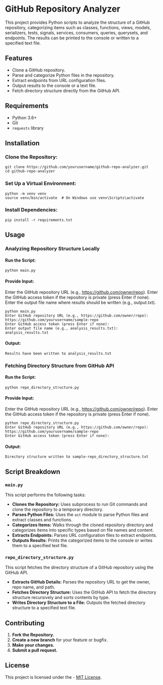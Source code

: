 # GitHub Repository Analyzer

This project provides Python scripts to analyze the structure of a GitHub repository, categorizing items such as classes, functions, views, models, serializers, tests, signals, services, consumers, queries, querysets, and endpoints. The results can be printed to the console or written to a specified text file.

## Features
- Clone a GitHub repository.
- Parse and categorize Python files in the repository.
- Extract endpoints from URL configuration files.
- Output results to the console or a text file.
- Fetch directory structure directly from the GitHub API.

## Requirements
- Python 3.6+
- Git
- `requests` library

## Installation

### Clone the Repository:

```
git clone https://github.com/yourusername/github-repo-analyzer.git
cd github-repo-analyzer
```

### Set Up a Virtual Environment:

```
python -m venv venv
source venv/bin/activate  # On Windows use venv\Scripts\activate
```

### Install Dependencies:

```
pip install -r requirements.txt
```

## Usage
### Analyzing Repository Structure Locally

#### Run the Script:

```
python main.py
```

#### Provide Input:
Enter the GitHub repository URL (e.g., https://github.com/owner/repo).
Enter the GitHub access token if the repository is private (press Enter if none).
Enter the output file name where results should be written (e.g., output.txt).

```
python main.py
Enter GitHub repository URL (e.g., https://github.com/owner/repo): https://github.com/yourusername/sample-repo
Enter GitHub access token (press Enter if none):
Enter output file name (e.g., analysis_results.txt): analysis_results.txt
```

#### Output:

```
Results have been written to analysis_results.txt
```

### Fetching Directory Structure from GitHub API

#### Run the Script:

```
python repo_directory_structure.py
```

#### Provide Input:
Enter the GitHub repository URL (e.g., https://github.com/owner/repo).
Enter the GitHub access token if the repository is private (press Enter if none).

```
python repo_directory_structure.py
Enter GitHub repository URL (e.g., https://github.com/owner/repo): https://github.com/yourusername/sample-repo
Enter GitHub access token (press Enter if none):
```

#### Output:

```
Directory structure written to sample-repo_directory_structure.txt
```

## Script Breakdown

### `main.py`

This script performs the following tasks:

- **Clones the Repository:** Uses subprocess to run Git commands and clone the repository to a temporary directory.
- **Parses Python Files:** Uses the `ast` module to parse Python files and extract classes and functions.
- **Categorizes Items:** Walks through the cloned repository directory and categorizes items into specific types based on file names and content.
- **Extracts Endpoints:** Parses URL configuration files to extract endpoints.
- **Outputs Results:** Prints the categorized items to the console or writes them to a specified text file.

### `repo_directory_structure.py`

This script fetches the directory structure of a GitHub repository using the GitHub API.

- **Extracts GitHub Details:** Parses the repository URL to get the owner, repo name, and path.
- **Fetches Directory Structure:** Uses the GitHub API to fetch the directory structure recursively and sorts contents by type.
- **Writes Directory Structure to a File:** Outputs the fetched directory structure to a specified text file.

## Contributing

1. **Fork the Repository.**
2. **Create a new branch** for your feature or bugfix.
3. **Make your changes.**
4. **Submit a pull request.**

## License

This project is licensed under the - [MIT License](LICENSE).
